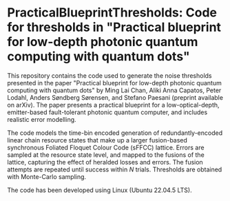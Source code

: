 # PracticalBlueprintThresholds: Code for thresholds in "Practical blueprint for low-depth photonic quantum computing with quantum dots"

This repository contains the code used to generate the noise thresholds presented in the paper "Practical blueprint for low-depth photonic quantum computing with quantum dots" by Ming Lai Chan, Aliki Anna Capatos, Peter Lodahl, Anders Søndberg Sørensen, and Stefano Paesani (preprint available on arXiv). The paper presents a practical blueprint for a low-optical-depth, emitter-based fault-tolerant photonic quantum computer, and includes realistic error modelling.

The code models the time-bin encoded generation of redundantly-encoded linear chain resource states that make up a larger fusion-based synchronous Foliated Floquet Colour Code (sFFCC) lattice. Errors are sampled at the resource state level, and mapped to the fusions of the lattice, capturing the effect of heralded losses and errors. The fusion attempts are repeated until success within $N$ trials. Thresholds are obtained with Monte-Carlo sampling.

The code has been developed using Linux (Ubuntu 22.04.5 LTS).
